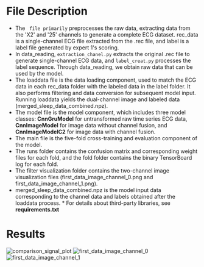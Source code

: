 # File Description
* The ` file primarily` preprocesses the raw data, extracting data from the 'X2' and '25' channels to generate a complete ECG dataset. rec_data is a single-channel ECG file extracted from the .rec file, and label is a label file generated by expert 1's scoring.
* In data_reading, `extraction_chanel.py` extracts the original .rec file to generate single-channel ECG data, and `label_creat.py` processes the label sequence. Through data_reading, we obtain raw data that can be used by the model.
* The loaddata file is the data loading component, used to match the ECG data in each rec_data folder with the labeled data in the label folder. It also performs filtering and data conversion for subsequent model input. Running loaddata yields the dual-channel image and labeled data (merged_sleep_data_combined.npz).
* The model file is the model component, which includes three model classes: **CnnGruModel** for untransformed raw time series ECG data, **CnnImageModel** for image data without channel fusion, and **CnnImageModelC2** for image data with channel fusion.
* The main file is the five-fold cross-training and evaluation component of the model.
* The runs folder contains the confusion matrix and corresponding weight files for each fold, and the fold folder contains the binary TensorBoard log for each fold.
* The filter visualization folder contains the two-channel image visualization files (first_data_image_channel_0.png and first_data_image_channel_1.png).
* merged_sleep_data_combined.npz is the model input data corresponding to the channel data and labels obtained after the loaddata process. * For details about third-party libraries, see **requirements.txt**

# Results

![comparison_signal_plot](./images/comparison_signal_plot.png)
![first_data_image_channel_0](./images/first_data_image_channel_0.png)
![first_data_image_channel_1](./images/first_data_image_channel_1.png)





